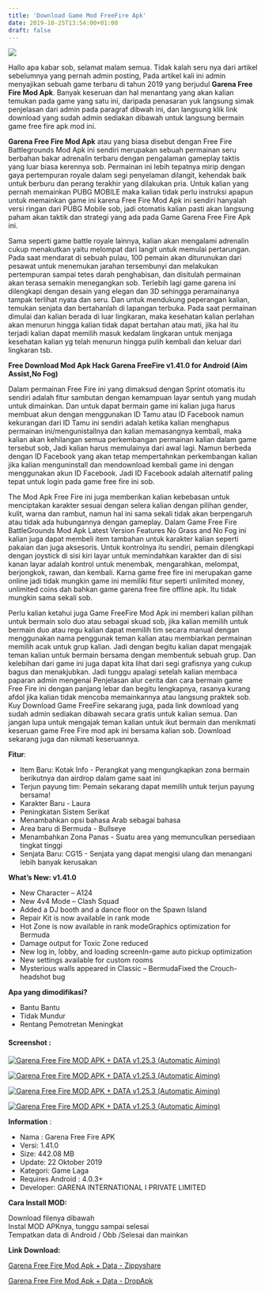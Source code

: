 ```yaml
---
title: 'Download Game Mod FreeFire Apk'
date: 2019-10-25T13:54:00+01:00
draft: false
---
```


[![](https://1.bp.blogspot.com/-eGammbx_Xqw/XbLsR5MD9iI/AAAAAAAAAVk/hZ9A6KrHWw8BHgJfeIoCRG0gyPY6n2kqACLcBGAsYHQ/s1600/Free-Fire-Battlegrounds-.jpg)](https://1.bp.blogspot.com/-eGammbx_Xqw/XbLsR5MD9iI/AAAAAAAAAVk/hZ9A6KrHWw8BHgJfeIoCRG0gyPY6n2kqACLcBGAsYHQ/s1600/Free-Fire-Battlegrounds-.jpg)

  
Hallo apa kabar sob, selamat malam semua. Tidak kalah seru nya dari artikel sebelumnya yang pernah admin posting, Pada artikel kali ini admin menyajikan sebuah game terbaru di tahun 2019 yang berjudul **Garena Free Fire Mod Apk**. Banyak keseruan dan hal menantang yang akan kalian temukan pada game yang satu ini, daripada penasaran yuk langsung simak penjelasan dari admin pada paragraf dibwah ini, dan langsung klik link download yang sudah admin sediakan dibawah untuk langsung bermain game free fire apk mod ini.  
  
  
**Garena Free Fire Mod Apk** atau yang biasa disebut dengan Free Fire Battlegrounds Mod Apk ini sendiri merupakan sebuah permainan seru berbahan bakar adrenalin terbaru dengan pengalaman gameplay taktis yang luar biasa kerennya sob. Permainan ini lebih tepatnya mirip dengan gaya pertempuran royale dalam segi penyelaman dilangit, kehendak baik untuk berburu dan perang terakhir yang dilakukan pria. Untuk kalian yang pernah memainkan PUBG MOBILE maka kalian tidak perlu instruksi apapun untuk memainkan game ini karena Free Fire Mod Apk ini sendiri hanyalah versi ringan dari PUBG Mobile sob, jadi otomatis kalian pasti akan langsung paham akan taktik dan strategi yang ada pada Game Garena Free Fire Apk ini.  
  
  
Sama seperti game battle royale lainnya, kalian akan mengalami adrenalin cukup menakutkan yaitu melompat dari langit untuk memulai pertarungan. Pada saat mendarat di sebuah pulau, 100 pemain akan diturunukan dari pesawat untuk menemukan jarahan tersembunyi dan melakukan pertempuran sampai tetes darah penghabisan, dan disitulah permainan akan terasa semakin menegangkan sob. Terlebih lagi game garena ini dilengkapi dengan desain yang elegan dan 3D sehingga peramainanya tampak terlihat nyata dan seru. Dan untuk mendukung peperangan kalian, temukan senjata dan bertahanlah di lapangan terbuka. Pada saat permainan dimulai dan kalian berada di luar lingkaran, maka kesehatan kalian perlahan akan menurun hingga kalian tidak dapat bertahan atau mati, jika hal itu terjadi kalian dapat memilih masuk kedalam lingkaran untuk menjaga kesehatan kalian yg telah menurun hingga pulih kembali dan keluar dari lingkaran tsb.  
  
  
**Free Download Mod Apk Hack Garena FreeFire v1.41.0 for Android (Aim Assist,No Fog)**  
  
Dalam permainan Free Fire ini yang dimaksud dengan Sprint otomatis itu sendiri adalah fitur sambutan dengan kemampuan layar sentuh yang mudah untuk dimainkan. Dan untuk dapat bermain game ini kalian juga harus membuat akun dengan menggunakan ID Tamu atau ID Facebook namun kekurangan dari ID Tamu ini sendiri adalah ketika kalian menghapus permainan ini/mengunistallnya dan kalian memasangnya kembali, maka kalian akan kehilangan semua perkembangan permainan kalian dalam game tersebut sob, Jadi kalian harus memulainya dari awal lagi. Namun berbeda dengan ID Facebook yang akan tetap mempertahnkan perkembangan kalian jika kalian menguninstall dan mendownload kembali game ini dengan menggunakan akun ID Facebook. Jadi ID Facebook adalah alternatif paling tepat untuk login pada game free fire ini sob.  
  
  
The Mod Apk Free Fire ini juga memberikan kalian kebebasan untuk menciptakan karakter sesuai dengan selera kalian dengan pilihan gender, kulit, warna dan rambut, namun hal ini sama sekali tidak akan berpengaruh atau tidak ada hubungannya dengan gameplay. Dalam Game Free Fire BattleGrounds Mod Apk Latest Version Features No Grass and No Fog ini kalian juga dapat membeli item tambahan untuk karakter kalian seperti pakaian dan juga aksesoris. Untuk kontrolnya itu sendiri, pemain dilengkapi dengan joystick di sisi kiri layar untuk memindahkan karakter dan di sisi kanan layar adalah kontrol untuk menembak, mengarahkan, melompat, berjongkok, rawan, dan kembali. Karna game free fire ini merupakan game online jadi tidak mungkin game ini memiliki fitur seperti unlimited money, unlimited coins dah bahkan game garena free fire offline apk. Itu tidak mungkin sama sekali sob.  
  
  
Perlu kalian ketahui juga Game FreeFire Mod Apk ini memberi kalian pilihan untuk bermain solo duo atau sebagai skuad sob, jika kalian memilih untuk bermain duo atau regu kalian dapat memilih tim secara manual dengan menggunakan nama penggunak teman kalian atau membiarkan permainan memilih acak untuk grup kalian. Jadi dengan begitu kalian dapat mengajak teman kalian untuk bermain bersama dengan membentuk sebuah grup. Dan kelebihan dari game ini juga dapat kita lihat dari segi grafisnya yang cukup bagus dan menakjubkan. Jadi tunggu apalagi setelah kalian membaca paparan admin mengenai Penjelasan alur cerita dan cara bermain game Free Fire ini dengan panjang lebar dan begitu lengkapnya, rasanya kurang afdol jika kalian tidak mencoba memainkannya atau langsung praktek sob. Kuy Download Game FreeFire sekarang juga, pada link download yang sudah admin sediakan dibawah secara gratis untuk kalian semua. Dan jangan lupa untuk mengajak teman kalian untuk ikut bermain dan menikmati keseruan game Free Fire mod apk ini bersama kalian sob. Download sekarang juga dan nikmati keseruannya.  
  
  
**Fitur**:  
  
  

*   Item Baru: Kotak Info - Perangkat yang mengungkapkan zona bermain berikutnya dan airdrop dalam game saat ini
*   Terjun payung tim: Pemain sekarang dapat memilih untuk terjun payung bersama!
*   Karakter Baru - Laura
*   Peningkatan Sistem Serikat
*   Menambahkan opsi bahasa Arab sebagai bahasa
*   Area baru di Bermuda - Bullseye
*   Menambahkan Zona Panas - Suatu area yang memunculkan persediaan tingkat tinggi
*   Senjata Baru: CG15 - Senjata yang dapat mengisi ulang dan menangani lebih banyak kerusakan

  
  
  
**What’s New: v1.41.0**  
  
  

*   New Character – A124
*   New 4v4 Mode – Clash Squad
*   Added a DJ booth and a dance floor on the Spawn Island
*   Repair Kit is now available in rank mode
*   Hot Zone is now available in rank modeGraphics optimization for Bermuda
*   Damage output for Toxic Zone reduced
*   New log in, lobby, and loading screenIn-game auto pickup optimization
*   New settings available for custom rooms
*   Mysterious walls appeared in Classic – BermudaFixed the Crouch-headshot bug

  
  
  
**Apa yang dimodifikasi?**  
  
  

*   Bantu Bantu
*   Tidak Mundur
*   Rentang Pemotretan Meningkat

  
  

#### Screenshot :

  

[![Garena Free Fire MOD APK + DATA v1.25.3 (Automatic Aiming)](https://1.bp.blogspot.com/-1fzvSTs-D3o/Wyt_KG9FpiI/AAAAAAAAFuU/ObVYkSx4hJkiRq243v1pBDjLxnMqhfFwgCLcBGAs/s400/free-fire-battlegrounds-mod-apk.jpg "Garena Free Fire MOD APK + DATA v1.25.3 (Automatic Aiming)")](https://1.bp.blogspot.com/-1fzvSTs-D3o/Wyt_KG9FpiI/AAAAAAAAFuU/ObVYkSx4hJkiRq243v1pBDjLxnMqhfFwgCLcBGAs/s1600/free-fire-battlegrounds-mod-apk.jpg)

[![Garena Free Fire MOD APK + DATA v1.25.3 (Automatic Aiming)](https://1.bp.blogspot.com/-ude-EmGhIyg/Wyt_KHtKRiI/AAAAAAAAFuY/7LcWWC_N9085uZW-hERixV6hMOlJ8ITiACLcBGAs/s400/free-fire-mod-apk.jpg "Garena Free Fire MOD APK + DATA v1.25.3 (Automatic Aiming)")](https://1.bp.blogspot.com/-ude-EmGhIyg/Wyt_KHtKRiI/AAAAAAAAFuY/7LcWWC_N9085uZW-hERixV6hMOlJ8ITiACLcBGAs/s1600/free-fire-mod-apk.jpg)

[![Garena Free Fire MOD APK + DATA v1.25.3 (Automatic Aiming)](https://2.bp.blogspot.com/-BZ4AJasV8_0/Wyt_LG5nIyI/AAAAAAAAFuk/pBJbJTzFdJs0_pfltVptuhRomKMFvb4vQCLcBGAs/s400/freefire-mod-apk-android.jpg "Garena Free Fire MOD APK + DATA v1.25.3 (Automatic Aiming)")](https://2.bp.blogspot.com/-BZ4AJasV8_0/Wyt_LG5nIyI/AAAAAAAAFuk/pBJbJTzFdJs0_pfltVptuhRomKMFvb4vQCLcBGAs/s1600/freefire-mod-apk-android.jpg)

[![Garena Free Fire MOD APK + DATA v1.25.3 (Automatic Aiming)](https://4.bp.blogspot.com/-MWqvHrWyvMw/Wyt_Kyk8B_I/AAAAAAAAFug/wT__PKFnvvAdf5I2X8UEGQBvvIqVr5fQACLcBGAs/s400/freefire-battlegrounds-mod-apk.jpg "Garena Free Fire MOD APK + DATA v1.25.3 (Automatic Aiming)")](https://4.bp.blogspot.com/-MWqvHrWyvMw/Wyt_Kyk8B_I/AAAAAAAAFug/wT__PKFnvvAdf5I2X8UEGQBvvIqVr5fQACLcBGAs/s1600/freefire-battlegrounds-mod-apk.jpg)

  

  

**Information** :  
  
  

*   Nama : Garena Free Fire APK
*   Versi: 1.41.0
*   Size: 442.08 MB
*   Update: 22 Oktober 2019
*   Kategori: Game Laga
*   Requires Android : 4.0.3+
*   Developer: GARENA INTERNATIONAL I PRIVATE LIMITED 

  
  
**Cara Install MOD:**  
  
Download filenya dibawah  
Instal MOD APKnya, tunggu sampai selesai  
Tempatkan data di Android / Obb /Selesai dan mainkan  
  
  
**Link Download:**  
  
[Garena Free Fire Mod Apk + Data - Zippyshare](https://duit.cc/C9oFE)  
  
[Garena Free Fire Mod Apk + Data - DropApk](https://duit.cc/FJws)